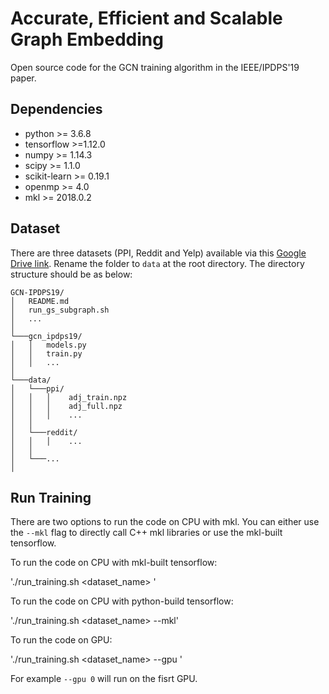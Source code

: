 # Accurate, Efficient and Scalable Graph Embedding

Open source code for the GCN training algorithm in the IEEE/IPDPS'19 paper.

## Dependencies

* python >= 3.6.8
* tensorflow >=1.12.0
* numpy >= 1.14.3
* scipy >= 1.1.0
* scikit-learn >= 0.19.1
* openmp >= 4.0
* mkl >= 2018.0.2

## Dataset

There are three datasets (PPI, Reddit and Yelp) available via this [Google Drive link](https://drive.google.com/open?id=1zycmmDES39zVlbVCYs88JTJ1Wm5FbfLz). Rename the folder to `data` at the root directory.  The directory structure should be as below:

```
GCN-IPDPS19/
│   README.md
│   run_gs_subgraph.sh
│   ... 
│
└───gcn_ipdps19/
│   │   models.py
│   │   train.py
│   │   ...
│   
└───data/
│   └───ppi/
│   │   │    adj_train.npz
│   │   │    adj_full.npz
│   │   │    ...
│   │   
│   └───reddit/
│   │   │    ...
│   │
│   └───...
│
```

## Run Training

There are two options to run the code on CPU with mkl. You can either use the `--mkl` flag to directly call C++ mkl libraries or use the mkl-built tensorflow.

To run the code on CPU with mkl-built tensorflow:

'./run_training.sh <dataset_name> <path to train_config yml>'

To run the code on CPU with python-build tensorflow:

'./run_training.sh <dataset_name> <path to train_config yml> --mkl'

To run the code on GPU:

'./run_training.sh <dataset_name> <path to train_config yml> --gpu <GPU number>'

For example `--gpu 0` will run on the fisrt GPU.



<!-- In progress of cleaning up the code...

We will finish the cleanup process by July 10. We will have a CPU and GPU implementation, where CPU multi-core parallelization follows the parallelization strategy in the paper and GPU is simply handled by Tensorflow. -->
